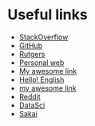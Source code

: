 Useful links
============

- [StackOverflow](www.stackoverflow.com)
- [GitHub](www.github.com)
- [Rutgers](www.rutgers.edu)
- [Personal web](crislozano.weebly.com)
- [My awesome link](coakden.github.io)
- [Hello! English](www.helloenglishmadrid.com)
- [my awesome link](http://rci.rutgers.edu/~erb102/)
- [Reddit](www.reddit.com)
- [DataSci](http://www.jvcasillas.com/ru_teaching/ru_spanish_589/589_01_s2018/)
- [Sakai](https://sakai.rutgers.edu/portal)
